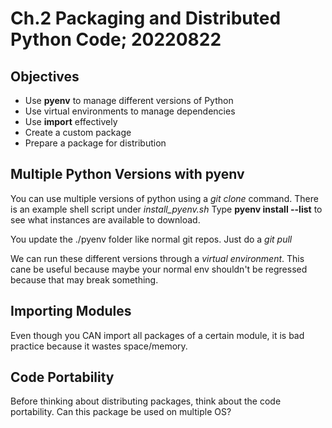 # Ch.2 Packaging and Distributed Python Code; 20220822

## Objectives
- Use __pyenv__ to manage different versions of Python
- Use virtual environments to manage dependencies
- Use __import__ effectively
- Create a custom package
- Prepare a package for distribution

## Multiple Python Versions with __pyenv__

You can use multiple versions of python using a _git clone_ command. There is an example shell script under _install_pyenv.sh_ Type __pyenv install --list__ to see what instances are available to download.

You update the ./pyenv folder like normal git repos. Just do a _git pull_

We can run these different versions through a _virtual environment_. This cane be useful because maybe your normal env shouldn't be regressed because that may break something. 

## Importing Modules

Even though you CAN import all packages of a certain module, it is bad practice because it wastes space/memory. 

## Code Portability 

Before thinking about distributing packages, think about the code portability. Can this package be used on multiple OS?


